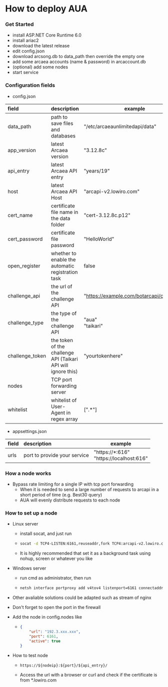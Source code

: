 # How to deploy AUA

### Get Started

* install ASP.NET Core Runtime 6.0
* install ariac2
* download the latest release
* edit config.json
* download arcsong.db to data_path then override the empty one
* add some arcaea accounts (name & password) in arcaccount.db
* (optional) add some nodes
* start service

### Configuration fields

* config.json

| field           | description                                                   | example                                   |
|:----------------|:--------------------------------------------------------------|-------------------------------------------|
| data_path       | path to save files and databases                              | "/etc/arcaeaunlimitedapi/data"            |
| app_version     | latest Arcaea version                                         | "3.12.8c"                                 |
| api_entry       | latest Arcaea API entry                                       | "years/19"                                |
| host            | latest Arcaea API Host                                        | "arcapi-v2.lowiro.com"                    |
| cert_name       | certificate file name in the data folder                      | "cert-3.12.8c.p12"                        |
| cert_password   | certificate file password                                     | "HelloWorld"                              |
| open_register   | whether to enable the automatic registration task             | false                                     |
| challenge_api   | the url of the challenge API                                  | "https://example.com/botarcapi/challenge" |
| challenge_type  | the type of the challenge API                                 | "aua" <br/> "taikari"                     |
| challenge_token | the token of the challenge API (Taikari API will ignore this) | "yourtokenhere"                           |
| nodes           | TCP port forwarding server                                    |                                           |
| whitelist       | whitelist of User-Agent in regex array                        | [".*"]                                    |

* appsettings.json

| field | description                  | example                                       |
|:------|:-----------------------------|-----------------------------------------------|
| urls  | port to provide your service | "https://*:616" <br/> "https://localhost:616" |

### How a node works

* Bypass rate limiting for a single IP with tcp port forwarding
  * When it is needed to send a large number of requests to arcapi in a short period of time (e.g. Best30 query)
  * AUA will evenly distribute requests to each node

### How to set up a node

* Linux server
  * install socat, and just run
  * ```bash
    socat -d TCP4-LISTEN:6161,reuseaddr,fork TCP4:arcapi-v2.lowiro.com:443
    ```
  * It is highly recommended that set it as a background task using nohup, screen or whatever you like


* Windows server
  * run cmd as administrator, then run
  * ```bash
    netsh interface portproxy add v4tov4 listenport=6161 connectaddress=arcapi-v2.lowiro.com connectport=443
    ```

* Other avaliable solutions could be adapted such as stream of nginx


* Don't forget to open the port in the firewall


* Add the node in config.nodes like
  * ```json
    {
        "url": "192.3.xxx.xxx",
        "port": 6161, 
        "active": true
    }
    ```

* How to test node
  * ```
    https://${nodeip}:${port}/${api_entry}/
    ```
  * Access the url with a browser or curl and check if the certificate is from *.lowiro.com 
